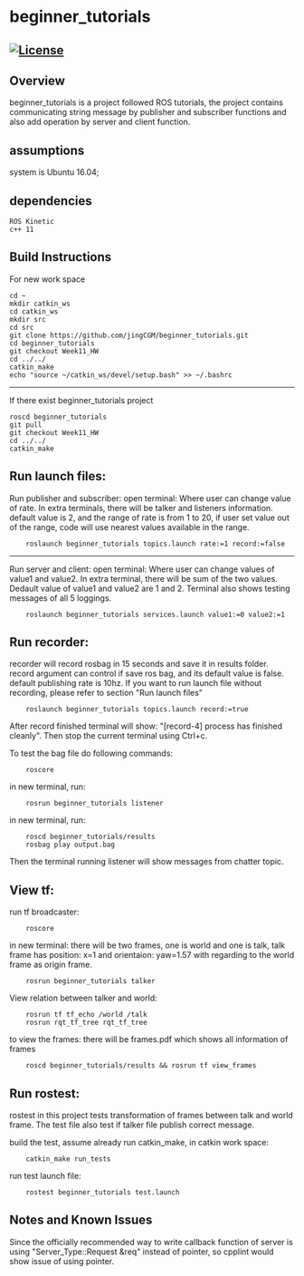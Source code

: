 # beginner_tutorials
[![License](https://img.shields.io/badge/License-BSD%203--Clause-blue.svg)](https://opensource.org/licenses/BSD-3-Clause)
---
## Overview
beginner_tutorials is a project followed ROS tutorials, the project contains communicating string message by publisher and subscriber functions and also add operation by server and client function.

## assumptions
system is Ubuntu 16.04;

## dependencies
```
ROS Kinetic
c++ 11
```

## Build Instructions
For new work space
```
cd ~
mkdir catkin_ws
cd catkin_ws
mkdir src
cd src
git clone https://github.com/jingCGM/beginner_tutorials.git
cd beginner_tutorials
git checkout Week11_HW
cd ../../
catkin_make
echo "source ~/catkin_ws/devel/setup.bash" >> ~/.bashrc
```
---
If there exist beginner_tutorials project
```
roscd beginner_tutorials
git pull
git checkout Week11_HW
cd ../../
catkin_make
```

## Run launch files:
Run publisher and subscriber: open terminal: Where user can change value of rate. In extra terminals, there will be talker and listeners information. default value is 2, and the range of rate is from 1 to 20, if user set value out of the range, code will use nearest values available in the range. 
```
	roslaunch beginner_tutorials topics.launch rate:=1 record:=false
```

---
Run server and client: open terminal: Where user can change values of value1 and value2. In extra terminal, there will be sum of the two values. Dedault value of value1 and value2 are 1 and 2. Terminal also shows testing messages of all 5 loggings.
```
	roslaunch beginner_tutorials services.launch value1:=0 value2:=1
```


## Run recorder:
recorder will record rosbag in 15 seconds and save it in results folder. record argument can control if save ros bag, and its default value is false. default publishing rate is 10hz. If you want to run launch file without recording, please refer to section "Run launch files"
```
	roslaunch beginner_tutorials topics.launch record:=true
```

After record finished terminal will show: "[record-4] process has finished cleanly". Then stop the current terminal using Ctrl+c.

To test the bag file do following commands:
```
	roscore
```
in new terminal, run:
```
	rosrun beginner_tutorials listener
```
in new terminal, run:
```
	roscd beginner_tutorials/results
	rosbag play output.bag
```
Then the terminal running listener will show messages from chatter topic.

## View tf:
run tf broadcaster:
```
	roscore
```

in new terminal: there will be two frames, one is world and one is talk, talk frame has position: x=1 and orientaion: yaw=1.57 with regarding to the world frame as origin frame.
```
	rosrun beginner_tutorials talker
```

View relation between talker and world:
```
	rosrun tf tf_echo /world /talk
	rosrun rqt_tf_tree rqt_tf_tree
```

to view the frames: there will be frames.pdf which shows all information of frames
```
	roscd beginner_tutorials/results && rosrun tf view_frames
```

## Run rostest:
rostest in this project tests transformation of frames between talk and world frame. The test file also test if talker file publish correct message.

build the test, assume already run catkin_make, in catkin work space:
```
	catkin_make run_tests
```

run test launch file:
```
	rostest beginner_tutorials test.launch
```

## Notes and Known Issues
Since the officially recommended way to write callback function of server is using "Server_Type::Request  &req" instead of pointer, so cpplint would show issue of using pointer.

